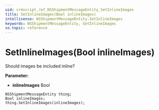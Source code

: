 ```yaml
---
uid: crmscript_ref_NSShipmentMessageEntity_SetInlineImages
title: SetInlineImages(Bool inlineImages)
intellisense: NSShipmentMessageEntity.SetInlineImages
keywords: NSShipmentMessageEntity, GetInlineImages
so.topic: reference
---
```


# SetInlineImages(Bool inlineImages)

Should images be included inline?

**Parameter:** 
* **inlineImages** Bool

```crmscript
NSShipmentMessageEntity thing;
Bool inlineImages;
thing.SetInlineImages(inlineImages);
```

